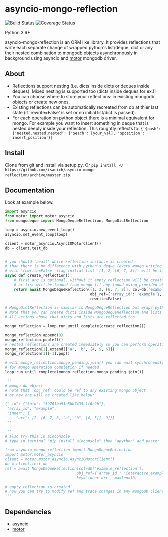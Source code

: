 # asyncio-mongo-reflection
[![Build Status](https://travis-ci.org/isanich/asyncio-mongo-reflection.svg?branch=master)](https://travis-ci.org/isanich/asyncio-mongo-reflection)
[![Coverage Status](https://coveralls.io/repos/github/isanich/asyncio-mongo-reflection/badge.svg?branch=master)](https://coveralls.io/github/isanich/asyncio-mongo-reflection?branch=master)

Python 3.6+

asyncio-mongo-reflection is an ORM like library. It provides reflections that write each separate change of wrapped python's list/deque, dict or any their nested combination to [mongodb][mongodb_link] objects asynchronously in background using asyncio and [motor][motor_link] mongodb driver.


## About
* Reflections support nesting (i.e. dicts inside dicts or deques inside deques). Mixed nesting is supported too (dicts inside deques for ex.)!
* You can choose where to store your reflections: in existing mongodb objects or create new ones.
* Existing reflections can be automatically recreated from db at thier last state (if 'rewrite=False' is set or no initial list/dict is passed).
* For each operation on python object there is a minimal equivalent for mongo. For example you want to insert something in deque that is nested deeply inside your reflection. This roughfly reflects to:
 `{'$push': {'nested.nested.nested': {'$each': [your_val], '$position': insert_position'}}`

## Install
Clone from git and install via setup.py.
Or `pip install -U https://github.com/isanich/asyncio-mongo-reflection/archive/master.zip`.


## Documentation
Look at example below.

```python
import asyncio
from motor import motor_asyncio
from mongodeque import MongoDequeReflection, MongoDictReflection

loop = asyncio.new_event_loop()
asyncio.set_event_loop(loop)

client = motor_asyncio.AsyncIOMotorClient()
db = client.test_db


# you should 'await' while reflection instance is created
# than there is no difference with python's deque (every mongo writing op will be done in background)
# with 'rewrite=False' flag initial list '[1, 2, [6, 7, 8]]' will be ignored next time (data will be loaded from db).
async def create_reflection():
    # first arg is optional, without it empty reflection will be created
    # or list will be loaded from mongo (if any found using provided obj_ref/key)
    return await MongoDequeReflection([1, 2, [6, 7, 8]], col=db['example_reflection'],
                                      obj_ref={'array_id': 'example'}, key='inner.arr',
                                      rewrite=False)

# MongoDictReflection is similar to MongoDequeReflection but wraps python's dict.
# Note that you can create dicts inside MongoDequeReflection and lists inside MongoDictReflection
# All actions above that dicts and lists are reflected too.

mongo_reflection = loop.run_until_complete(create_reflection())

mongo_reflection.append(9)
mongo_reflection.popleft()
# nested reflections are created immediately so you can perform operations on them
mongo_reflection[1].extend(['a', 'b', [4, 5, 6]])
mongo_reflection[1][-1].pop()

# with mongo_reflection.mongo_pending.join() you can wait synchronously
# for mongo operation completion if needed
loop.run_until_complete(mongo_reflection.mongo_pending.join())

'''
# mongo db object
# note that 'obj_ref' could be ref to any existing mongo object
# or new one will be created like below:

{"_id": {"$oid": "59761ba93e5bb7435c1f6c9b"},
 "array_id": "example",
 "inner": {
     "arr": [2, [6, 7, 8, "a", "b", [4, 5]], 9]}}
'''

'''
# also try this in aioconsole
# type in terminal "pip install aioconsole" then "apython" and paste:

from asyncio_mongo_reflection import MongoDequeReflection
import motor.motor_asyncio
client = motor.motor_asyncio.AsyncIOMotorClient()
db = client.test_db
ref = await MongoDequeReflection(col=db['example_reflection'],
                                obj_ref={'array_id': 'interacive_example'},
                                key='inner.arr', maxlen=10)

# empty reflection is created
# now you can try to modify ref and trace changes in any mongodb client
'''
```

## Dependencies
* asyncio
* [motor][motor_link]

[mongodb_link]: https://www.mongodb.com/
[motor_link]: https://github.com/mongodb/motor